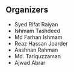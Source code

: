 ## Organizers

- Syed Rifat Raiyan
- Ishmam Tashdeed
- Md Farhan Ishmam
- Reaz Hassan Joarder
- Aashnan Rahman
- Md. Tariquzzaman
- Ajwad Abrar
